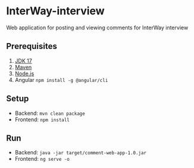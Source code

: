 # InterWay-interview
Web application for posting and viewing comments for InterWay interview

## Prerequisites
1. [JDK 17](https://www.oracle.com/java/technologies/downloads/#jdk17-windows)
2. [Maven](https://maven.apache.org/download.cgi)
3. [Node.js](https://nodejs.org/en/download/)
4. Angular `npm install -g @angular/cli`

## Setup
- Backend: `mvn clean package`
- Frontend: `npm install`

## Run
- Backend: `java -jar target/comment-web-app-1.0.jar`
- Frontend: `ng serve -o`
